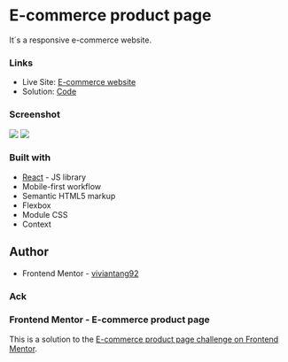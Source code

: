 # E-commerce product page

It´s a responsive e-commerce website.

### Links

- Live Site: [E-commerce website](https://viviantang92.github.io/ecommerce-product-page/)
- Solution: [Code](https://github.com/viviantang92/ecommerce-product-page/tree/main/src)

### Screenshot

![](./src/images/screenshots/mobile-screenshot.png)
![](./src/images/screenshots/desktop-screenshot.png)

### Built with

- [React](https://reactjs.org/) - JS library
- Mobile-first workflow
- Semantic HTML5 markup
- Flexbox
- Module CSS
- Context

## Author

- Frontend Mentor - [viviantang92](https://www.frontendmentor.io/profile/viviantang92)

### Ack
### Frontend Mentor - E-commerce product page

This is a solution to the [E-commerce product page challenge on Frontend Mentor](https://www.frontendmentor.io/challenges/ecommerce-product-page-UPsZ9MJp6).